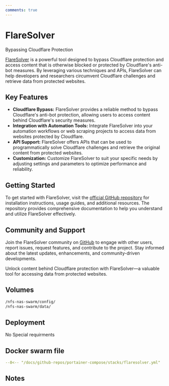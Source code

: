 ```yaml
---
comments: true
---
```


# FlareSolver

Bypassing Cloudflare Protection

[FlareSolver](https://github.com/FlareSolverr/FlareSolverr) is a powerful tool designed to bypass Cloudflare protection and access content that is otherwise blocked or protected by Cloudflare's anti-bot measures. By leveraging various techniques and APIs, FlareSolver can help developers and researchers circumvent Cloudflare challenges and retrieve data from protected websites.

## Key Features

- **Cloudflare Bypass:** FlareSolver provides a reliable method to bypass Cloudflare's anti-bot protection, allowing users to access content behind Cloudflare's security measures.
- **Integration with Automation Tools:** Integrate FlareSolver into your automation workflows or web scraping projects to access data from websites protected by Cloudflare.
- **API Support:** FlareSolver offers APIs that can be used to programmatically solve Cloudflare challenges and retrieve the original content from protected websites.
- **Customization:** Customize FlareSolver to suit your specific needs by adjusting settings and parameters to optimize performance and reliability.

## Getting Started

To get started with FlareSolver, visit the [official GitHub repository](https://github.com/FlareSolverr/FlareSolverr) for installation instructions, usage guides, and additional resources. The repository provides comprehensive documentation to help you understand and utilize FlareSolver effectively.

## Community and Support

Join the FlareSolver community on [GitHub](https://github.com/FlareSolverr/FlareSolverr) to engage with other users, report issues, request features, and contribute to the project. Stay informed about the latest updates, enhancements, and community-driven developments.

Unlock content behind Cloudflare protection with FlareSolver—a valuable tool for accessing data from protected websites.


## Volumes

```bash
/nfs-nas-swarm/config/
/nfs-nas-swarm/data/
```

## Deployment
No Special requirments

## Docker swarm file
``` yaml linenums="1" 
--8<-- "/docs/github-repos/portainer-compose/stacks/flaresolver.yml"
```

## Notes

